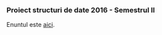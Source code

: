 ### Proiect structuri de date 2016 - Semestrul II
Enuntul este [aici](http://cs.curs.pub.ro/2015/pluginfile.php/32205/mod_resource/content/1/Proiect%202%20-%20GeoMarketing.pdf).


